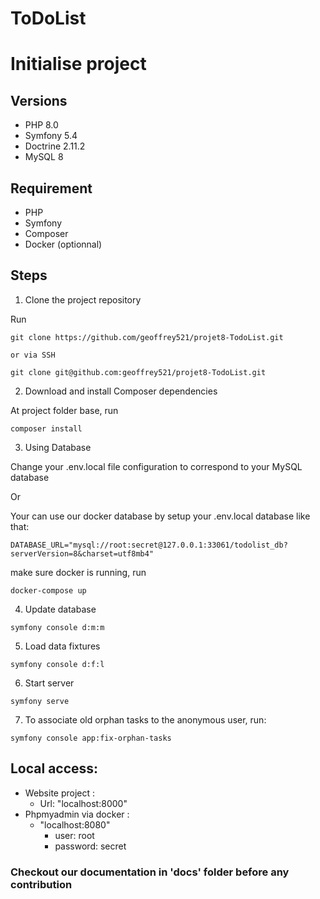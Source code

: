 ToDoList
========

# Initialise project

## Versions
* PHP 8.0
* Symfony 5.4
* Doctrine 2.11.2
* MySQL 8

## Requirement
* PHP
* Symfony
* Composer
* Docker (optionnal)



## Steps

1. Clone the project repository

Run
````
git clone https://github.com/geoffrey521/projet8-TodoList.git

or via SSH

git clone git@github.com:geoffrey521/projet8-TodoList.git
````

2. Download and install Composer dependencies

At project folder base, run
```
composer install
```

3. Using Database

Change your .env.local file configuration to correspond to your MySQL database

Or

Your can use our docker database by setup your .env.local database like that:
````
DATABASE_URL="mysql://root:secret@127.0.0.1:33061/todolist_db?serverVersion=8&charset=utf8mb4"
````
make sure docker is running, run
````
docker-compose up
````

4. Update database

````
symfony console d:m:m 
````

5. Load data fixtures

````
symfony console d:f:l
````
6. Start server

````
symfony serve
````

7. To associate old orphan tasks to the anonymous user, run:
````
symfony console app:fix-orphan-tasks
````

## Local access:

* Website project :
    * Url: "localhost:8000"
* Phpmyadmin via docker :
    * "localhost:8080"
        * user: root
        * password: secret

### Checkout our documentation in 'docs' folder before any contribution